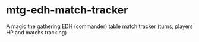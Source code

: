 # mtg-edh-match-tracker
A magic the gathering EDH (commander) table match tracker (turns, players HP and matchs tracking)
